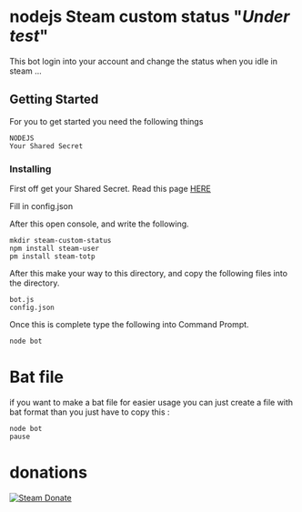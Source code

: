 # nodejs Steam custom status "*Under test*"

This bot login into your account and change the status when you idle in steam ...



## Getting Started
For you to get started you need the following things
```
NODEJS
Your Shared Secret
```

### Installing

First off get your  Shared Secret. Read this page [HERE](https://github.com/SteamTimeIdler/stidler/wiki/Getting-your-%27shared_secret%27-code-for-use-with-Auto-Restarter-on-Mobile-Authentication)

Fill in config.json

After this open console, and write the following.
```
mkdir steam-custom-status
npm install steam-user
pm install steam-totp
```

After this make your way to this directory, and copy the following files into the directory.
```
bot.js
config.json
```

Once this is complete type the following into Command Prompt.


```
node bot
```

# Bat file 
if you want to make a bat file for easier usage you can just create a file with bat format than you just have to copy this :
```
node bot
pause
```



# donations

[![Steam Donate][steam-img]][steam-url]

<!-- Badge URLs -->

[steam-img]:  https://img.shields.io/badge/donate-Steam-lightgrey.svg?style=flat-square
[steam-url]:  https://steamcommunity.com/tradeoffer/new/?partner=953292535&token=YqArtQDn
